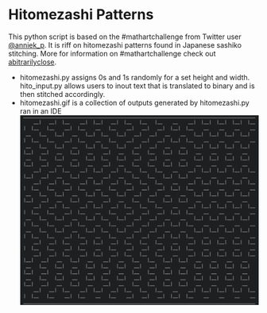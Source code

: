 # Hitomezashi Patterns
This python script is based on the \#mathartchallenge from Twitter user [@anniek_p](https://twitter.com/anniek_p). It is riff on hitomezashi patterns found in Japanese sashiko stitching. More for information on \#mathartchallenge check out [abitrarilyclose](https://arbitrarilyclose.com/home/).

- hitomezashi.py assigns 0s and 1s randomly for a set height and width. hito_input.py allows users to inout text that is translated to binary and is then stitched accordingly. 
- hitomezashi.gif is a collection of outputs generated by hitomezashi.py ran in an IDE ![hitomezasi.gif](https://github.com/rhelmstedter/hitomezashi/blob/main/hitomezashi.gif?raw=true:)
